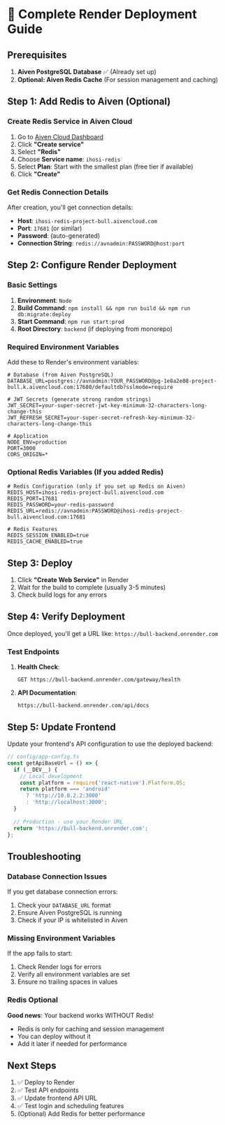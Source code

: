 # 🚀 Complete Render Deployment Guide

## Prerequisites

1. **Aiven PostgreSQL Database** ✅ (Already set up)
2. **Optional: Aiven Redis Cache** (For session management and caching)

## Step 1: Add Redis to Aiven (Optional)

### Create Redis Service in Aiven Cloud

1. Go to [Aiven Cloud Dashboard](https://console.aiven.io/)
2. Click **"Create service"**
3. Select **"Redis"**
4. Choose **Service name**: `ihosi-redis`
5. Select **Plan**: Start with the smallest plan (free tier if available)
6. Click **"Create"**

### Get Redis Connection Details

After creation, you'll get connection details:
- **Host**: `ihosi-redis-project-bull.aivencloud.com`
- **Port**: `17681` (or similar)
- **Password**: (auto-generated)
- **Connection String**: `redis://avnadmin:PASSWORD@host:port`

## Step 2: Configure Render Deployment

### Basic Settings

1. **Environment**: `Node`
2. **Build Command**: `npm install && npm run build && npm run db:migrate:deploy`
3. **Start Command**: `npm run start:prod`
4. **Root Directory**: `backend` (if deploying from monorepo)

### Required Environment Variables

Add these to Render's environment variables:

```env
# Database (from Aiven PostgreSQL)
DATABASE_URL=postgres://avnadmin:YOUR_PASSWORD@pg-1e8a2e08-project-bull.k.aivencloud.com:17680/defaultdb?sslmode=require

# JWT Secrets (generate strong random strings)
JWT_SECRET=your-super-secret-jwt-key-minimum-32-characters-long-change-this
JWT_REFRESH_SECRET=your-super-secret-refresh-key-minimum-32-characters-long-change-this

# Application
NODE_ENV=production
PORT=3000
CORS_ORIGIN=*
```

### Optional Redis Variables (If you added Redis)

```env
# Redis Configuration (only if you set up Redis on Aiven)
REDIS_HOST=ihosi-redis-project-bull.aivencloud.com
REDIS_PORT=17681
REDIS_PASSWORD=your-redis-password
REDIS_URL=redis://avnadmin:PASSWORD@ihosi-redis-project-bull.aivencloud.com:17681

# Redis Features
REDIS_SESSION_ENABLED=true
REDIS_CACHE_ENABLED=true
```

## Step 3: Deploy

1. Click **"Create Web Service"** in Render
2. Wait for the build to complete (usually 3-5 minutes)
3. Check build logs for any errors

## Step 4: Verify Deployment

Once deployed, you'll get a URL like: `https://bull-backend.onrender.com`

### Test Endpoints

1. **Health Check**:
   ```
   GET https://bull-backend.onrender.com/gateway/health
   ```

2. **API Documentation**:
   ```
   https://bull-backend.onrender.com/api/docs
   ```

## Step 5: Update Frontend

Update your frontend's API configuration to use the deployed backend:

```typescript
// config/app-config.ts
const getApiBaseUrl = () => {
  if (__DEV__) {
    // Local development
    const platform = require('react-native').Platform.OS;
    return platform === 'android' 
      ? 'http://10.0.2.2:3000'
      : 'http://localhost:3000';
  }
  
  // Production - use your Render URL
  return 'https://bull-backend.onrender.com';
};
```

## Troubleshooting

### Database Connection Issues

If you get database connection errors:
1. Check your `DATABASE_URL` format
2. Ensure Aiven PostgreSQL is running
3. Check if your IP is whitelisted in Aiven

### Missing Environment Variables

If the app fails to start:
1. Check Render logs for errors
2. Verify all environment variables are set
3. Ensure no trailing spaces in values

### Redis Optional

**Good news**: Your backend works WITHOUT Redis! 
- Redis is only for caching and session management
- You can deploy without it
- Add it later if needed for performance

## Next Steps

1. ✅ Deploy to Render
2. ✅ Test API endpoints
3. ✅ Update frontend API URL
4. ✅ Test login and scheduling features
5. (Optional) Add Redis for better performance

